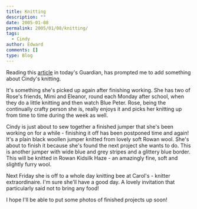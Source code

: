 ```yaml
---
title: Knitting
description: ""
date: 2005-01-08
permalink: 2005/01/08/knitting/
tags:
  - Cindy
author: Edward
comments: []
type: Blog
---
```


Reading this [article][1] in today\'s Guardian, has prompted me to add
something about Cindy\'s knitting.

It\'s something she\'s picked up again after finishing working. She has
two of Rose\'s friends, Mimi and Eleanor, round each Monday after
school, when they do a little knitting and then watch Blue Peter. Rose,
being the continually crafty person she is, really enjoys it and picks
her knitting up from time to time during the week as well.

Cindy is just about to sew together a finished jumper that she\'s been
working on for a while - finishing it off has been postponed time and
again! It\'s a plain black woollen jumper knitted from lovely soft Rowan
wool. She\'s about to finish it because she\'s found the next project
she wants to do. This is another jumper with wide blue and grey stripes
and a glittery blue border. This will be knitted in Rowan Kidsilk Haze -
an amazingly fine, soft and slightly furry wool.

Next Friday she is off to a whole day knitting bee at Carol\'s - knitter
extraordinaire. I\'m sure she\'ll have a good day. A lovely invitation
that particularly said not to bring any food!

I hope I\'ll be able to put some photos of finished projects up soon!



[1]: https://www.guardian.co.uk/weekend/story/0,3605,1384649,00.html
